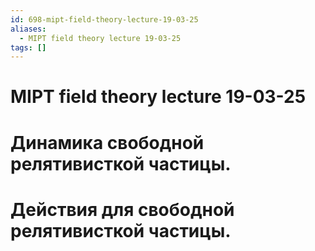 ```yaml
---
id: 698-mipt-field-theory-lecture-19-03-25
aliases:
  - MIPT field theory lecture 19-03-25
tags: []
---
```


# MIPT field theory lecture 19-03-25
# Динамика свободной релятивисткой частицы.
# Действия для свободной релятивисткой частицы.

